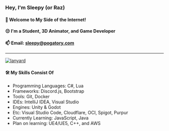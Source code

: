 <h3><b>Hey, I'm Sleepy (or Raz)</b></h3>
<h4>👋 Welcome to My Side of the Internet!</h4>
<h4>😔 I'm a Student, 3D Animator, and Game Developer</h4>
<h4>📫 Email: <a href="mailto:sleepy@pogatory.com">sleepy@pogatory.com</a></h4>
<hr/>

<a href="https://pogatory.com">
    <img alt="lanyard" src="https://lanyard.cnrad.dev/api/321798617776259073?theme=dark&animated=false&hideDiscrim=true&borderRadius=8px&idleMessage=Probably%20doing%20something%20else..."/>
</a>


<h4>🛠️ My Skills Consist Of</h4>
<ul>
    <li>Programming Languages: C#, Lua</li>
    <li>Frameworks: Discord.js, Bootstrap</li>
    <li>Tools: Git, Docker</li>
    <li>IDEs: IntelliJ IDEA, Visual Studio</li>
    <li>Engines: Unity & Godot</li>
    <li>Etc: Visual Studio Code, Cloudflare, OCI, Spigot, Purpur</li>
    <li>Currently Learning: JavaScript, Java</li>
    <li>Plan on learning: UE4/UE5, C++, and AWS</li>
</ul>

<!--
**SleepyRaz/SleepyRaz** is a ✨ _special_ ✨ repository because its `README.md` (this file) appears on your GitHub profile.

Here are some ideas to get you started:

- 🔭 I’m currently working on ...
- 🌱 I’m currently learning ...
- 👯 I’m looking to collaborate on ...
- 🤔 I’m looking for help with ...
- 💬 Ask me about ...
- 📫 How to reach me: ...
- 😄 Pronouns: ...
- ⚡ Fun fact: ...
-->
